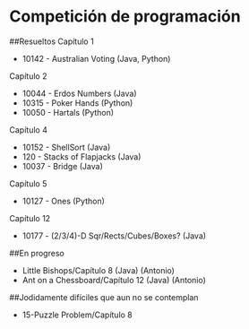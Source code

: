 # Competición de programación
##Resueltos
Capítulo 1
- 10142 - Australian Voting (Java, Python)

Capítulo 2
- 10044 - Erdos Numbers (Java)
- 10315 - Poker Hands (Python)
- 10050 - Hartals (Python)

Capítulo 4
- 10152 - ShellSort (Java)
- 120 - Stacks of Flapjacks (Java)
- 10037 - Bridge (Java)

Capítulo 5
- 10127 - Ones (Python)

Capítulo 12
- 10177 - (2/3/4)-D Sqr/Rects/Cubes/Boxes? (Java)

##En progreso
- Little Bishops/Capítulo 8 (Java) (Antonio)
- Ant on a Chessboard/Capítulo 12 (Java) (Antonio)

##Jodidamente difíciles que aun no se contemplan
- 15-Puzzle Problem/Capítulo 8
